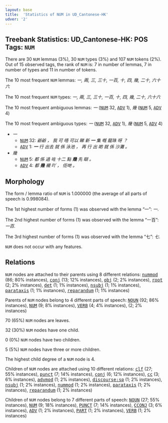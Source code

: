 ```yaml
---
layout: base
title:  'Statistics of NUM in UD_Cantonese-HK'
udver: '2'
---
```


## Treebank Statistics: UD_Cantonese-HK: POS Tags: `NUM`

There are 30 `NUM` lemmas (3%), 30 `NUM` types (3%) and 107 `NUM` tokens (2%).
Out of 15 observed tags, the rank of `NUM` is: 7 in number of lemmas, 7 in number of types and 11 in number of tokens.

The 10 most frequent `NUM` lemmas: <em>一, 兩, 三, 三十, 一百, 十, 四, 幾, 二十, 六十六</em>

The 10 most frequent `NUM` types:  <em>一, 兩, 三, 三十, 一百, 十, 四, 幾, 二十, 六十六</em>

The 10 most frequent ambiguous lemmas: <em>一</em> (<tt><a href="yue_hk-pos-NUM.html">NUM</a></tt> 32, <tt><a href="yue_hk-pos-ADV.html">ADV</a></tt> 1), <em>幾</em> (<tt><a href="yue_hk-pos-NUM.html">NUM</a></tt> 5, <tt><a href="yue_hk-pos-ADV.html">ADV</a></tt> 4)

The 10 most frequent ambiguous types:  <em>一</em> (<tt><a href="yue_hk-pos-NUM.html">NUM</a></tt> 32, <tt><a href="yue_hk-pos-ADV.html">ADV</a></tt> 1), <em>幾</em> (<tt><a href="yue_hk-pos-NUM.html">NUM</a></tt> 5, <tt><a href="yue_hk-pos-ADV.html">ADV</a></tt> 4)


* <em>一</em>
  * <tt><a href="yue_hk-pos-NUM.html">NUM</a></tt> 32: <em>爺爺 ， 我 可 唔 可以 睇 新 <b>一</b> 集 嘅 龍珠 呀 ？</em>
  * <tt><a href="yue_hk-pos-ADV.html">ADV</a></tt> 1: <em><b>一</b> 行 出去 就 係 泳池 ， 再 行 出 啲 就 係 沙灘 。</em>
* <em>幾</em>
  * <tt><a href="yue_hk-pos-NUM.html">NUM</a></tt> 5: <em>都 係 過 咗 十二 點 <b>幾</b> 先 瞓 。</em>
  * <tt><a href="yue_hk-pos-ADV.html">ADV</a></tt> 4: <em>都 <b>幾</b> 襯 吖 ， 佢哋 。</em>

## Morphology

The form / lemma ratio of `NUM` is 1.000000 (the average of all parts of speech is 0.998084).

The 1st highest number of forms (1) was observed with the lemma “一”: <em>一</em>.

The 2nd highest number of forms (1) was observed with the lemma “一百”: <em>一百</em>.

The 3rd highest number of forms (1) was observed with the lemma “七”: <em>七</em>.

`NUM` does not occur with any features.


## Relations

`NUM` nodes are attached to their parents using 8 different relations: <tt><a href="yue_hk-dep-nummod.html">nummod</a></tt> (86; 80% instances), <tt><a href="yue_hk-dep-conj.html">conj</a></tt> (13; 12% instances), <tt><a href="yue_hk-dep-obj.html">obj</a></tt> (2; 2% instances), <tt><a href="yue_hk-dep-root.html">root</a></tt> (2; 2% instances), <tt><a href="yue_hk-dep-det.html">det</a></tt> (1; 1% instances), <tt><a href="yue_hk-dep-nsubj.html">nsubj</a></tt> (1; 1% instances), <tt><a href="yue_hk-dep-parataxis.html">parataxis</a></tt> (1; 1% instances), <tt><a href="yue_hk-dep-reparandum.html">reparandum</a></tt> (1; 1% instances)

Parents of `NUM` nodes belong to 4 different parts of speech: <tt><a href="yue_hk-pos-NOUN.html">NOUN</a></tt> (92; 86% instances), <tt><a href="yue_hk-pos-NUM.html">NUM</a></tt> (9; 8% instances), <tt><a href="yue_hk-pos-VERB.html">VERB</a></tt> (4; 4% instances),  (2; 2% instances)

70 (65%) `NUM` nodes are leaves.

32 (30%) `NUM` nodes have one child.

0 (0%) `NUM` nodes have two children.

5 (5%) `NUM` nodes have three or more children.

The highest child degree of a `NUM` node is 4.

Children of `NUM` nodes are attached using 10 different relations: <tt><a href="yue_hk-dep-clf.html">clf</a></tt> (27; 55% instances), <tt><a href="yue_hk-dep-punct.html">punct</a></tt> (7; 14% instances), <tt><a href="yue_hk-dep-conj.html">conj</a></tt> (6; 12% instances), <tt><a href="yue_hk-dep-cc.html">cc</a></tt> (3; 6% instances), <tt><a href="yue_hk-dep-advmod.html">advmod</a></tt> (1; 2% instances), <tt><a href="yue_hk-dep-discourse-sp.html">discourse:sp</a></tt> (1; 2% instances), <tt><a href="yue_hk-dep-nsubj.html">nsubj</a></tt> (1; 2% instances), <tt><a href="yue_hk-dep-nummod.html">nummod</a></tt> (1; 2% instances), <tt><a href="yue_hk-dep-parataxis.html">parataxis</a></tt> (1; 2% instances), <tt><a href="yue_hk-dep-reparandum.html">reparandum</a></tt> (1; 2% instances)

Children of `NUM` nodes belong to 7 different parts of speech: <tt><a href="yue_hk-pos-NOUN.html">NOUN</a></tt> (27; 55% instances), <tt><a href="yue_hk-pos-NUM.html">NUM</a></tt> (9; 18% instances), <tt><a href="yue_hk-pos-PUNCT.html">PUNCT</a></tt> (7; 14% instances), <tt><a href="yue_hk-pos-CCONJ.html">CCONJ</a></tt> (3; 6% instances), <tt><a href="yue_hk-pos-ADV.html">ADV</a></tt> (1; 2% instances), <tt><a href="yue_hk-pos-PART.html">PART</a></tt> (1; 2% instances), <tt><a href="yue_hk-pos-VERB.html">VERB</a></tt> (1; 2% instances)

